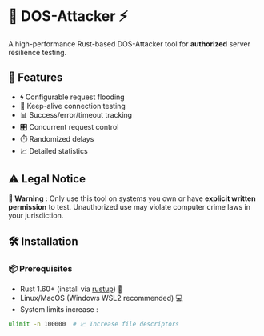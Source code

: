 # 🚀 DOS-Attacker ⚡

A high-performance Rust-based DOS-Attacker tool for **authorized** server resilience testing.

## 🌟 Features
- 🌀 Configurable request flooding
- 🔗 Keep-alive connection testing
- 📊 Success/error/timeout tracking
- 🎛️ Concurrent request control
- ⏱️ Randomized delays
- 📈 Detailed statistics

## ⚠️ Legal Notice
**🚨 Warning :** Only use this tool on systems you own or have **explicit written permission** to test. Unauthorized use may violate computer crime laws in your jurisdiction.

## 🛠️ Installation

### 📦 Prerequisites
- Rust 1.60+ (install via [rustup](https://rustup.rs/)) 🦀
- Linux/MacOS (Windows WSL2 recommended) 💻
- System limits increase :

```bash
ulimit -n 100000  # 📈 Increase file descriptors
